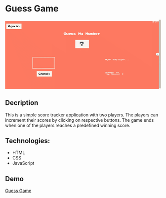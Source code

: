 # Guess Game

![Guess Game Project](./chrome-capture-2024-2-24%20(1).gif)

## Decription
This is a simple score tracker application with two players. The players can increment their scores by clicking on respective buttons. The game ends when one of the players reaches a predefined winning score.

## Technologies:
- HTML
- CSS
- JavaScript

## Demo

[Guess Game](https://meryemsenturk.github.io/Guess-Number-Game-Top-Score/)